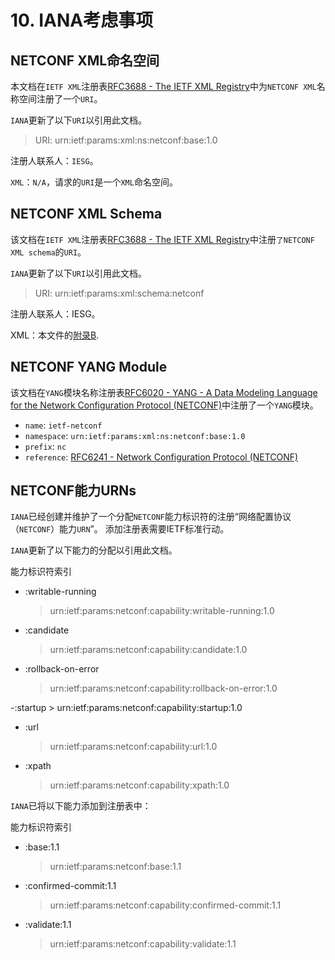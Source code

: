 # 10. IANA考虑事项

## NETCONF XML命名空间

本文档在`IETF XML`注册表[RFC3688 - The IETF XML Registry](https://tools.ietf.org/html/rfc3688)中为`NETCONF XML`名称空间注册了一个`URI`。

`IANA`更新了以下`URI`以引用此文档。

> URI: urn:ietf:params:xml:ns:netconf:base:1.0

注册人联系人：`IESG`。

`XML`：`N/A`，请求的`URI`是一个`XML`命名空间。

## NETCONF XML Schema

该文档在`IETF XML`注册表[RFC3688 - The IETF XML Registry](https://tools.ietf.org/html/rfc3688)中注册`了NETCONF XML schema`的`URI`。

`IANA`更新了以下`URI`以引用此文档。

> URI: urn:ietf:params:xml:schema:netconf

注册人联系人：IESG。

XML：本文件的[附录B](/appendix/README.md).

## NETCONF YANG Module

该文档在`YANG`模块名称注册表[RFC6020 - YANG - A Data Modeling Language for the Network Configuration Protocol (NETCONF)](https://tools.ietf.org/html/rfc6020)中注册了一个`YANG`模块。

- `name`:        `ietf-netconf`
- `namespace`:   `urn:ietf:params:xml:ns:netconf:base:1.0`
- `prefix`:      `nc`
- `reference`:   [RFC6241 - Network Configuration Protocol (NETCONF)](https://tools.ietf.org/html/rfc6241)

## NETCONF能力URNs

`IANA`已经创建并维护了一个分配`NETCONF`能力标识符的注册“网络配置协议（`NETCONF`）能力`URN`”。 添加注册表需要IETF标准行动。

`IANA`更新了以下能力的分配以引用此文档。

能力标识符索引

- :writable-running
    >   urn:ietf:params:netconf:capability:writable-running:1.0

- :candidate
    >   urn:ietf:params:netconf:capability:candidate:1.0

- :rollback-on-error
    >   urn:ietf:params:netconf:capability:rollback-on-error:1.0

-:startup
    >   urn:ietf:params:netconf:capability:startup:1.0

- :url
    > urn:ietf:params:netconf:capability:url:1.0

- :xpath
    >   urn:ietf:params:netconf:capability:xpath:1.0


`IANA`已将以下能力添加到注册表中：

能力标识符索引

- :base:1.1
   > urn:ietf:params:netconf:base:1.1

- :confirmed-commit:1.1
  > urn:ietf:params:netconf:capability:confirmed-commit:1.1

- :validate:1.1
  > urn:ietf:params:netconf:capability:validate:1.1
